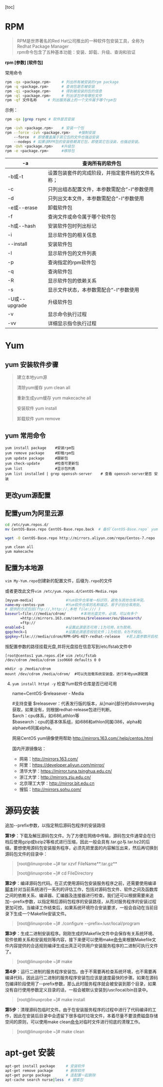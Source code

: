 <!-- toc -->
[toc]
<!-- toc -->



# RPM

> RPM是世界著名的Red Hat公司推出的一种软件包安装工具，全称为Redhat Package Manager  
> rpm命令包含了五种基本功能：安装、卸载、升级、查询和验证  

**rpm [参数] [软件包]**

常用命令


``` bash
rpm -qa <package.rpm>     # 列出所有被安装的rpm package
rpm -q <package.rpm>      # 查询包是否被安装 
rpm -qi <package.rpm>     # 得到被安装的包的信息
rpm -ql <package.rpm>     # 列出该包中有哪些文件
rpm -qf 文件名称     # 列出服务器上的一个文件属于哪个rpm包
```

示例：

``` bash
rpm -qa |grep rsync # 软件是否安装
```

``` bash
rpm -ivh <package.rpm>    # 安装一个包
rpm --force -ivh <package.rpm>    #强制安装
 	--force  # 即使覆盖属于其它包的文件也强迫安装
	--nodeps # 如果该RPM包的安装依赖其它包，即使其它包没装，也强迫安装。
rpm -Uvh <package.rpm>    #升级包
rpm -e <package.rpm>      #移除包
```



| -a            | 查询所有的软件包                                 |
| ------------- | ------------------------------------------------ |
| -b或-t        | 设置包装套件的完成阶段，并指定套件档的文件名称； |
| -c            | 只列出组态配置文件，本参数需配合”-l”参数使用     |
| -d            | 只列出文本文件，本参数需配合”-l”参数使用         |
| -e或--erase   | 卸载软件包                                       |
| -f            | 查询文件或命令属于哪个软件包                     |
| -h或--hash    | 安装软件包时列出标记                             |
| -i            | 显示软件包的相关信息                             |
| --install     | 安装软件包                                       |
| -l            | 显示软件包的文件列表                             |
| -p            | 查询指定的rpm软件包                              |
| -q            | 查询软件包                                       |
| -R            | 显示软件包的依赖关系                             |
| -s            | 显示文件状态，本参数需配合”-l”参数使用           |
| -U或--upgrade | 升级软件包                                       |
| -v            | 显示命令执行过程                                 |
| -vv           | 详细显示指令执行过程                             |



# Yum

## yum 安装软件步骤

> 建立本地yum源
>
> 清除yum缓存 yum clean all
>
> 重新生成yum缓存 yum makecache all
>
> 安装软件 yum install <packagename>
>
> 卸载软件 yum remove <packagename>

## **yum 常用命令**

~~~
yum install package    #安装rpm包
yum remove package     #卸载rpm包
yum update package     #跟新包
yum check-update       #检查可更新包
yum list               #显示包列表
yum list installed | grep openssh-server    # 查看 openssh-server是否 安装
~~~



## 更改yum源配置

## **配置yum为阿里云源**

``` bash
cd /etc/yum.repos.d/
mv CentOS-Base.repo CentOS-Base.repo.back  # 备份`CentOS-Base.repo` yum网络源的配置文件

wget -O CentOS-Base.repo http://mirrors.aliyun.com/repo/Centos-7.repo

yum clean all
yum makecache
```



## **配置为本地源**

`vim My-Yum.repo`创建新的配置文件，后缀为`.repo`的文件

或者更改此文件`vim /etc/yum.repos.d/CentOS-Media.repo`

``` bash
[myyum-media]               #Yum软件仓库唯一标识符，避免与其他仓库冲突。
name=my-centos-yum          #Yum软件仓库的名称描述，易于识别仓库用处。
# 提供的方式包括(ftp://,http://,本地 file:/// )
baseurl=file:///media/cdrom/       #本地光盘文件，必填，可以有多个
       =http://mirrors.163.com/centos/$releasever/os/$basearch/   
       =ftp:// 
enabled=1                   #设置此源是否可用；1为可用，0为禁用。
gpgcheck=1                  #设置此源是否校验文件；1为校验，0为不校验。
gpgkey=file:///media/cdrom/RPM-GPG-KEY-redhat-release   #若上面参数开启校验，那么请指定公钥文件地址。
```

按配置参数的路径挂载光盘,并将光盘挂在信息写到/etc/fstab文件中

``` bash
[root@centos1 yum.repos.d]# vim /etc/fstab
/dev/cdrom /media/cdrom iso9660 defaults 0 0
```

``` shell
mkdir -p /media/cdrom  
mount /dev/cdrom /media/cdrom/  #可以先挂载系统安装盘，进行本地yum源配置
```

4. `yum install httpd -y` 检查Yum软件仓库是否已经可用


    name=CentOS-$releasever - Media
    
    #支持变量
    $releasever：代表发行版的版本，从[main]部分的distroverpkg获取，如果没有，则根据redhat-release包进行判断。  
    $arch：cpu体系，如i686,athlon等  
    $basearch：cpu的基本体系组，如i686和athlon同属i386，alpha和alphaev6同属alpha。
    
    网易CentOS yum镜像使用帮助 http://mirrors.163.com/.help/centos.html
    
    国内开源镜像站：    
    - 网易：http://mirrors.163.com/  
    - 阿里：https://developer.aliyun.com/mirror/
    - 清华大学：https://mirror.tuna.tsinghua.edu.cn/
    - 浙江大学：http://mirrors.zju.edu.cn/   
    - 北京理工大学：http://mirror.bit.edu.cn
    - 搜狐：http://mirrors.sohu.com/   



# 源码安装

追加--prefix参数，以指定稍后源码包程序的安装路径





**第1步**：下载及解压源码包文件。为了方便在网络中传输，源码包文件通常会在归档后使用gzip或bzip2等格式进行压缩，因此一般会具有.tar.gz与.tar.bz2的后缀。要想使用源码包安装服务程序，必须先把里面的内容解压出来，然后再切换到源码包文件的目录中：

> [root@linuxprobe ~]# tar xzvf FileName**.tar.gz**
>
> [root@linuxprobe ~]# cd FileDirectory

**第2步**：编译源码包代码。在正式使用源码包安装服务程序之前，还需要使用编译[脚本](https://www.linuxcool.com/)针对当前系统进行一系列的评估工作，包括对源码包文件、软件之间及函数库之间的依赖关系、编译器、汇编器及连接器进行检查。我们还可以根据需要来追加--prefix参数，以指定稍后源码包程序的安装路径，从而对服务程序的安装过程更加可控。当编译工作结束后，如果系统环境符合安装要求，一般会自动在当前目录下生成一个Makefile安装文件。

> [root@linuxprobe ~]# ./configure --prefix=/usr/local/program

**第3步**：生成二进制安装程序。刚刚生成的Makefile文件中会保存有关系统环境、软件依赖关系和安装规则等内容，接下来便可以使用make[命令](https://www.linuxcool.com/)来根据Makefile文件内容提供的合适规则编译生成出真正可供用户安装服务程序的二进制可执行文件了。

> [root@linuxprobe ~]# make

**第4步**：运行二进制的服务程序安装包。由于不需要再检查系统环境，也不需要再编译代码，因此运行二进制的服务程序安装包应该是速度最快的步骤。如果在源码包编译阶段使用了--prefix参数，那么此时服务程序就会被安装到那个目录，如果没有自行使用参数定义目录的话，一般会被默认安装到/usr/local/bin目录中。

> [root@linuxprobe ~]# make install

**第5步**：清理源码包临时文件。由于在安装服务程序的过程中进行了代码编译的工作，因此在安装后目录中会遗留下很多临时垃圾文件，本着尽量不要浪费磁盘存储空间的原则，可以使用make clean[命令](https://www.linuxcool.com/)对临时文件进行彻底的清理工作。

> [root@linuxprobe ~]# make clean











# apt-get 安装

``` bash
apt-get install package     # 安装软件
apt-get remove package      # 删除软件
apt-get purge package       # 连配置一起删除
apt-cache search nurse|less  # 搜索包
```

